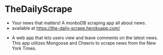 # TheDailyScrape
- Your news that matters! A monboDB scraping app all about news. 
- available at https://the-daily-scrape.herokuapp.com/

* A web app that lets users view and leave comments on the latest news. This app utilizes Mongoose and Cheerio to scrape news from the New York Times.